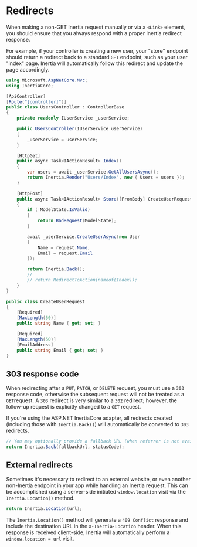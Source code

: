 # Redirects

When making a non-GET Inertia request manually or via a `<Link>` element, you should ensure that you always respond with a proper Inertia redirect response.

For example, if your controller is creating a new user, your "store" endpoint should return a redirect back to a standard `GET` endpoint, such as your user "index" page. Inertia will automatically follow this redirect and update the page accordingly.

```csharp
using Microsoft.AspNetCore.Mvc;
using InertiaCore;

[ApiController]
[Route("[controller]")]
public class UsersController : ControllerBase
{
    private readonly IUserService _userService;

    public UsersController(IUserService userService)
    {
        _userService = userService;
    }

    [HttpGet]
    public async Task<IActionResult> Index()
    {
        var users = await _userService.GetAllUsersAsync();
        return Inertia.Render("Users/Index", new { Users = users });
    }

    [HttpPost]
    public async Task<IActionResult> Store([FromBody] CreateUserRequest request)
    {
        if (!ModelState.IsValid)
        {
            return BadRequest(ModelState);
        }

        await _userService.CreateUserAsync(new User
        {
            Name = request.Name,
            Email = request.Email
        });

        return Inertia.Back();
        //
        // return RedirectToAction(nameof(Index));
    }
}

public class CreateUserRequest
{
    [Required]
    [MaxLength(50)]
    public string Name { get; set; }

    [Required]
    [MaxLength(50)]
    [EmailAddress]
    public string Email { get; set; }
}
```

## 303 response code

When redirecting after a `PUT`, `PATCH`, or `DELETE` request, you must use a `303` response code, otherwise the subsequent request will not be treated as a `GET`request. A `303` redirect is very similar to a `302` redirect; however, the follow-up request is explicitly changed to a `GET` request.

If you're using the ASP.NET InertiaCore adapter, all redirects created (including those with `Inertia.Back()`) will automatically be converted to `303` redirects.

```csharp
// You may optionally provide a fallback URL (when referrer is not available) and status code (in case you need a different status code than the default `303`)
return Inertia.Back(fallbackUrl, statusCode);
```

## External redirects

Sometimes it's necessary to redirect to an external website, or even another non-Inertia endpoint in your app while handling an Inertia request. This can be accomplished using a server-side initiated `window.location` visit via the `Inertia.Location()` method.

```csharp
return Inertia.Location(url);
```

The `Inertia.Location()` method will generate a `409 Conflict` response and include the destination URL in the `X-Inertia-Location` header. When this response is received client-side, Inertia will automatically perform a `window.location = url` visit.
